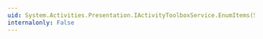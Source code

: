 ```yaml
---
uid: System.Activities.Presentation.IActivityToolboxService.EnumItems(System.String)
internalonly: False
---
```


